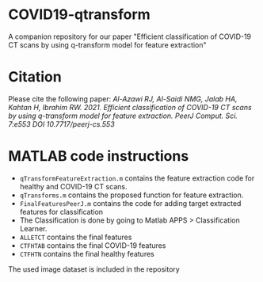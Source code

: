 # COVID19-qtransform
A companion repository for our paper "Efficient classification of COVID-19 CT scans by using q-transform model for feature extraction"

# Citation
Please cite the following paper:
*Al-Azawi RJ, Al-Saidi NMG, Jalab HA, Kahtan H, Ibrahim RW. 2021. Efficient classification of COVID-19 CT scans by using q-transform model for feature extraction. PeerJ Comput. Sci. 7:e553 DOI 10.7717/peerj-cs.553*

# MATLAB code instructions
* `qTransformFeatureExtraction.m` contains the feature extraction code for healthy and COVID-19 CT scans.
* `qTransforms.m` contains the proposed function for feature extraction.
* `FinalFeaturesPeerJ.m` contains the code for adding target extracted features for classification
* The Classification is done by going to Matlab APPS > Classification Learner.
* `ALLETCT` contains the final features
* `CTFHTAB` contains the final COVID-19 features
* `CTFHTN` contains the final healthy features

The used image dataset is included in the repository
